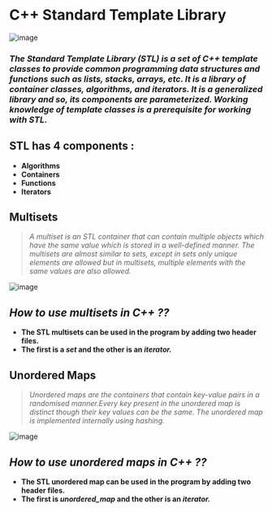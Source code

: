 # C++ Standard Template Library

![image](https://user-images.githubusercontent.com/90320839/198088172-469d5af2-0bed-42bc-b5f9-432d0cac96c3.png)

### *The Standard Template Library (STL) is a set of C++ template classes to provide common programming data structures and functions such as lists, stacks, arrays, etc. It is a library of container classes, algorithms, and iterators. It is a generalized library and so, its components are parameterized. Working knowledge of template classes is a prerequisite for working with STL.*

## STL has 4 components :
- **Algorithms**
- **Containers**
- **Functions**
- **Iterators**

## Multisets
> *A multiset is an STL container that can contain multiple objects which have the same value which is stored in a well-defined manner. The multisets are almost similar to sets, except in sets only unique elements are allowed but in multisets, multiple elements with the same values are also allowed.*

![image](https://user-images.githubusercontent.com/90320839/200189157-3d4532ef-a0ca-46d1-bbfc-36d16bd1b259.png)

## *How to use multisets in C++ ??*

- **The STL multisets can be used in the program by adding two header files.**
- **The first is a *set* and the other is an *iterator.***

## Unordered Maps
> *Unordered maps are the containers that contain key-value pairs in a randomised manner.Every key present in the unordered map is distinct though their key values can be the same. The unordered map is implemented internally using hashing.*

![image](https://user-images.githubusercontent.com/90320839/200189172-c51c2f15-3284-43bd-b5a9-630d96d9e869.png)

## *How to use unordered maps in C++ ??*

- **The STL unordered map can be used in the program by adding two header files.**
- **The first is *unordered_map* and the other is an *iterator.***
